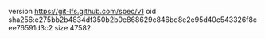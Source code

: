 version https://git-lfs.github.com/spec/v1
oid sha256:e275bb2b4834df350b2b0e868629c846bd8e2e95d40c543326f8cee76591d3c2
size 47582
